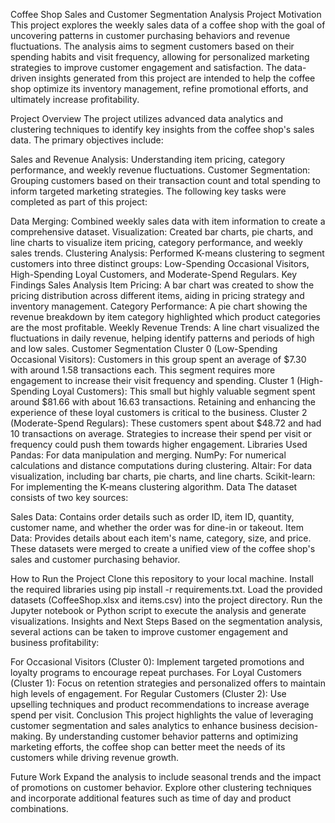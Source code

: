 Coffee Shop Sales and Customer Segmentation Analysis
Project Motivation
This project explores the weekly sales data of a coffee shop with the goal of uncovering patterns in customer purchasing behaviors and revenue fluctuations. The analysis aims to segment customers based on their spending habits and visit frequency, allowing for personalized marketing strategies to improve customer engagement and satisfaction. The data-driven insights generated from this project are intended to help the coffee shop optimize its inventory management, refine promotional efforts, and ultimately increase profitability.

Project Overview
The project utilizes advanced data analytics and clustering techniques to identify key insights from the coffee shop's sales data. The primary objectives include:

Sales and Revenue Analysis: Understanding item pricing, category performance, and weekly revenue fluctuations.
Customer Segmentation: Grouping customers based on their transaction count and total spending to inform targeted marketing strategies.
The following key tasks were completed as part of this project:

Data Merging: Combined weekly sales data with item information to create a comprehensive dataset.
Visualization: Created bar charts, pie charts, and line charts to visualize item pricing, category performance, and weekly sales trends.
Clustering Analysis: Performed K-means clustering to segment customers into three distinct groups: Low-Spending Occasional Visitors, High-Spending Loyal Customers, and Moderate-Spend Regulars.
Key Findings
Sales Analysis
Item Pricing: A bar chart was created to show the pricing distribution across different items, aiding in pricing strategy and inventory management.
Category Performance: A pie chart showing the revenue breakdown by item category highlighted which product categories are the most profitable.
Weekly Revenue Trends: A line chart visualized the fluctuations in daily revenue, helping identify patterns and periods of high and low sales.
Customer Segmentation
Cluster 0 (Low-Spending Occasional Visitors): Customers in this group spent an average of $7.30 with around 1.58 transactions each. This segment requires more engagement to increase their visit frequency and spending.
Cluster 1 (High-Spending Loyal Customers): This small but highly valuable segment spent around $81.66 with about 16.63 transactions. Retaining and enhancing the experience of these loyal customers is critical to the business.
Cluster 2 (Moderate-Spend Regulars): These customers spent about $48.72 and had 10 transactions on average. Strategies to increase their spend per visit or frequency could push them towards higher engagement.
Libraries Used
Pandas: For data manipulation and merging.
NumPy: For numerical calculations and distance computations during clustering.
Altair: For data visualization, including bar charts, pie charts, and line charts.
Scikit-learn: For implementing the K-means clustering algorithm.
Data
The dataset consists of two key sources:

Sales Data: Contains order details such as order ID, item ID, quantity, customer name, and whether the order was for dine-in or takeout.
Item Data: Provides details about each item's name, category, size, and price.
These datasets were merged to create a unified view of the coffee shop's sales and customer purchasing behavior.

How to Run the Project
Clone this repository to your local machine.
Install the required libraries using pip install -r requirements.txt.
Load the provided datasets (CoffeeShop.xlsx and items.csv) into the project directory.
Run the Jupyter notebook or Python script to execute the analysis and generate visualizations.
Insights and Next Steps
Based on the segmentation analysis, several actions can be taken to improve customer engagement and business profitability:

For Occasional Visitors (Cluster 0): Implement targeted promotions and loyalty programs to encourage repeat purchases.
For Loyal Customers (Cluster 1): Focus on retention strategies and personalized offers to maintain high levels of engagement.
For Regular Customers (Cluster 2): Use upselling techniques and product recommendations to increase average spend per visit.
Conclusion
This project highlights the value of leveraging customer segmentation and sales analytics to enhance business decision-making. By understanding customer behavior patterns and optimizing marketing efforts, the coffee shop can better meet the needs of its customers while driving revenue growth.

Future Work
Expand the analysis to include seasonal trends and the impact of promotions on customer behavior.
Explore other clustering techniques and incorporate additional features such as time of day and product combinations.
